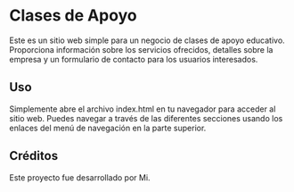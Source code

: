 # Clases de Apoyo
Este es un sitio web simple para un negocio de clases de apoyo educativo. Proporciona información sobre los servicios ofrecidos, detalles sobre la empresa y un formulario de contacto para los usuarios interesados.

## Uso
Simplemente abre el archivo index.html en tu navegador para acceder al sitio web. Puedes navegar a través de las diferentes secciones usando los enlaces del menú de navegación en la parte superior.

## Créditos
Este proyecto fue desarrollado por Mi.
